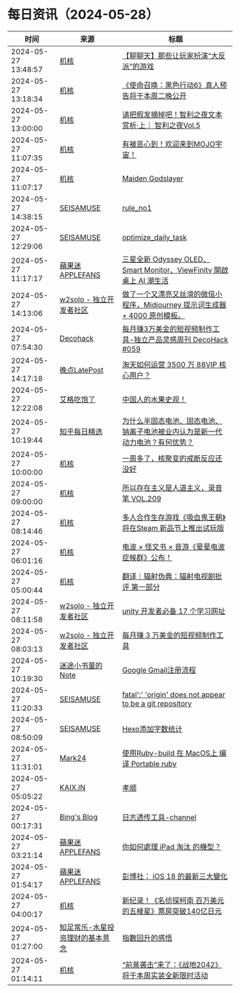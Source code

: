 ﻿# 每日资讯（2024-05-28）

|时间|来源|标题|
|---|---|---|
|2024-05-27 13:48:57|[机核](https://www.gcores.com/rss)|[【聊聊天】那些让玩家扮演“大反派”的游戏](https://www.gcores.com/articles/182507)|
|2024-05-27 13:18:34|[机核](https://www.gcores.com/rss)|[《使命召唤：黑色行动6》真人预告将于本周二晚公开](https://www.gcores.com/articles/182510)|
|2024-05-27 13:00:00|[机核](https://www.gcores.com/rss)|[请把假发摘掉吧！智利之夜文本赏析·上｜ 智利之夜Vol.5](https://www.gcores.com/radios/173207)|
|2024-05-27 11:07:35|[机核](https://www.gcores.com/rss)|[有被恶心到！欢迎来到MOJO宇宙！](https://www.gcores.com/videos/182491)|
|2024-05-27 11:07:17|[机核](https://www.gcores.com/rss)|[​Maiden Godslayer](https://www.gcores.com/videos/182497)|
|2024-05-27 14:38:15|[SEISAMUSE](https://www.seis-jun.xyz/atom.xml)|[rule_no1](http://www.seis-jun.xyz/rule-no1)|
|2024-05-27 12:29:06|[SEISAMUSE](https://www.seis-jun.xyz/atom.xml)|[optimize_daily_task](http://www.seis-jun.xyz/optimize-daily-task)|
|2024-05-27 11:17:17|[蘋果迷 APPLEFANS](https://applefans.today/feed/)|[三星全新 Odyssey OLED、Smart Monitor、ViewFinity 開啟桌上 AI 潮生活](https://applefans.today/2024-05-samsung-odyssey-oled-g8-press-release/)|
|2024-05-27 14:13:06|[w2solo - 独立开发者社区](https://w2solo.com/topics/feed)|[做了一个又漂亮又丝滑的微信小程序，Midjourney 提示词生成器 + 4000 原创模板。](https://w2solo.com/topics/4647)|
|2024-05-27 07:54:30|[Decohack](https://www.decohack.com/feed)|[每月赚3万美金的短视频制作工具-独立产品灵感周刊 DecoHack #059](https://www.decohack.com/Post/1534)|
|2024-05-27 14:17:18|[晚点LatePost](https://feedpress.me/wx-postlate)|[淘天如何运营 3500 万 88VIP 核心用户？](http://mp.weixin.qq.com/s?__biz=MzU3Mjk1OTQ0Ng%3D%3D&mid=2247516458&idx=1&sn=4f6bcf0320dcb54aaad11a9584fcd927)|
|2024-05-27 12:22:08|[艾格吃饱了](https://feedpress.me/wx-aigechibaole)|[中国人的水果史观！](http://mp.weixin.qq.com/s?__biz=MjM5NTYxODQyMA%3D%3D&mid=2653453446&idx=1&sn=40aefde25fe8428b512f16f72bb1083c)|
|2024-05-27 10:19:44|[知乎每日精选](https://www.zhihu.com/rss)|[为什么半固态电池、固态电池、钠离子电池被业内认为是新一代动力电池？有何优势？](http://www.zhihu.com/question/648735601/answer/3434048465?utm_campaign=rss&utm_medium=rss&utm_source=rss&utm_content=title)|
|2024-05-27 10:00:00|[机核](https://www.gcores.com/rss)|[一周多了，核聚变的戒断反应还没好](https://www.gcores.com/videos/182480)|
|2024-05-27 09:00:00|[机核](https://www.gcores.com/rss)|[所以存在主义是人道主义，录音笔 VOL.209](https://www.gcores.com/radios/182490)|
|2024-05-27 08:14:46|[机核](https://www.gcores.com/rss)|[多人合作生存游戏《吸血鬼王朝》将在Steam 新品节上推出试玩版](https://www.gcores.com/articles/182495)|
|2024-05-27 06:01:16|[机核](https://www.gcores.com/rss)|[电波 × 怪文书 × 音游《晕晕电波症候群》公布！](https://www.gcores.com/articles/182487)|
|2024-05-27 05:00:44|[机核](https://www.gcores.com/rss)|[翻译｜辐射伪典：辐射电视剧批评 第一部分](https://www.gcores.com/articles/182482)|
|2024-05-27 08:11:58|[w2solo - 独立开发者社区](https://w2solo.com/topics/feed)|[ unity 开发者必备 17 个学习网址](https://w2solo.com/topics/4646)|
|2024-05-27 08:03:13|[w2solo - 独立开发者社区](https://w2solo.com/topics/feed)|[每月赚 3 万美金的短视频制作工具](https://w2solo.com/topics/4645)|
|2024-05-27 10:19:30|[迷途小书童的Note](https://xugaoxiang.com/feed)|[Google Gmail注册流程](https://xugaoxiang.com/2024/05/27/gmail-register/)|
|2024-05-27 11:20:33|[SEISAMUSE](https://www.seis-jun.xyz/atom.xml)|[fatal'\:' 'origin' does not appear to be a git repository](http://www.seis-jun.xyz/git-error)|
|2024-05-27 08:50:09|[SEISAMUSE](https://www.seis-jun.xyz/atom.xml)|[Hexo添加字数统计](http://www.seis-jun.xyz/add_counter)|
|2024-05-27 11:31:01|[Mark24](https://mark24code.github.io/feed.xml)|[使用Ruby-build 在 MacOS上 编译 Portable ruby](https://mark24code.github.io/ruby/2024/05/27/%E4%BD%BF%E7%94%A8Ruby-build-%E5%9C%A8-MacOS%E4%B8%8A-%E7%BC%96%E8%AF%91-Portable-ruby.html)|
|2024-05-27 05:05:22|[KAIX.IN](https://kaix.in/feed/)|[孝顺](https://kaix.in/2024/0527-filial-piety/)|
|2024-05-27 00:17:31|[Bing's Blog](https://www.bbing.com.cn/index.xml)|[日志透传工具-channel](https://imcbc.cn/202405/transmite-log-channel/)|
|2024-05-27 03:21:14|[蘋果迷 APPLEFANS](https://applefans.today/feed/)|[你如何處理 iPad 淘汰 的機型？](https://applefans.today/2024-05-cirp-report-what-apple-users-do-with-old-ipads/)|
|2024-05-27 01:54:17|[蘋果迷 APPLEFANS](https://applefans.today/feed/)|[彭博社： iOS 18 的最新三大變化](https://applefans.today/2024-05-mark-gurman-coming-in-ios-18/)|
|2024-05-27 04:00:17|[机核](https://www.gcores.com/rss)|[新纪录！《名侦探柯南 百万美元的五棱星》票房突破140亿日元](https://www.gcores.com/articles/182481)|
|2024-05-27 01:27:00|[知足常乐-水星投资理财的基本意念](http://mercurychong.blogspot.com/feeds/posts/default)|[指數回升的感悟](http://mercurychong.blogspot.com/2024/05/blog-post_26.html)|
|2024-05-27 01:14:11|[机核](https://www.gcores.com/rss)|[“前景袭击”来了：《战地2042》将于本周实装全新限时活动](https://www.gcores.com/articles/182469)|
